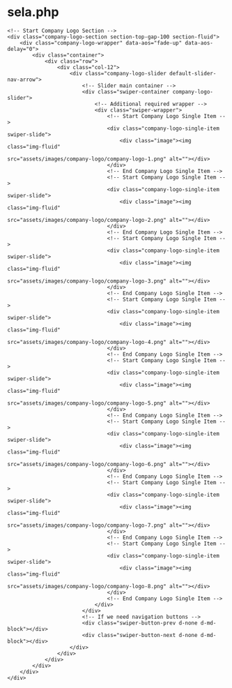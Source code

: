 # sela.php


    <!-- Start Company Logo Section -->
    <div class="company-logo-section section-top-gap-100 section-fluid">
        <div class="company-logo-wrapper" data-aos="fade-up" data-aos-delay="0">
            <div class="container">
                <div class="row">
                    <div class="col-12">
                        <div class="company-logo-slider default-slider-nav-arrow">
                            <!-- Slider main container -->
                            <div class="swiper-container company-logo-slider">
                                <!-- Additional required wrapper -->
                                <div class="swiper-wrapper">
                                    <!-- Start Company Logo Single Item -->
                                    <div class="company-logo-single-item swiper-slide">
                                        <div class="image"><img class="img-fluid"
                                                src="assets/images/company-logo/company-logo-1.png" alt=""></div>
                                    </div>
                                    <!-- End Company Logo Single Item -->
                                    <!-- Start Company Logo Single Item -->
                                    <div class="company-logo-single-item swiper-slide">
                                        <div class="image"><img class="img-fluid"
                                                src="assets/images/company-logo/company-logo-2.png" alt=""></div>
                                    </div>
                                    <!-- End Company Logo Single Item -->
                                    <!-- Start Company Logo Single Item -->
                                    <div class="company-logo-single-item swiper-slide">
                                        <div class="image"><img class="img-fluid"
                                                src="assets/images/company-logo/company-logo-3.png" alt=""></div>
                                    </div>
                                    <!-- End Company Logo Single Item -->
                                    <!-- Start Company Logo Single Item -->
                                    <div class="company-logo-single-item swiper-slide">
                                        <div class="image"><img class="img-fluid"
                                                src="assets/images/company-logo/company-logo-4.png" alt=""></div>
                                    </div>
                                    <!-- End Company Logo Single Item -->
                                    <!-- Start Company Logo Single Item -->
                                    <div class="company-logo-single-item swiper-slide">
                                        <div class="image"><img class="img-fluid"
                                                src="assets/images/company-logo/company-logo-5.png" alt=""></div>
                                    </div>
                                    <!-- End Company Logo Single Item -->
                                    <!-- Start Company Logo Single Item -->
                                    <div class="company-logo-single-item swiper-slide">
                                        <div class="image"><img class="img-fluid"
                                                src="assets/images/company-logo/company-logo-6.png" alt=""></div>
                                    </div>
                                    <!-- End Company Logo Single Item -->
                                    <!-- Start Company Logo Single Item -->
                                    <div class="company-logo-single-item swiper-slide">
                                        <div class="image"><img class="img-fluid"
                                                src="assets/images/company-logo/company-logo-7.png" alt=""></div>
                                    </div>
                                    <!-- End Company Logo Single Item -->
                                    <!-- Start Company Logo Single Item -->
                                    <div class="company-logo-single-item swiper-slide">
                                        <div class="image"><img class="img-fluid"
                                                src="assets/images/company-logo/company-logo-8.png" alt=""></div>
                                    </div>
                                    <!-- End Company Logo Single Item -->
                                </div>
                            </div>
                            <!-- If we need navigation buttons -->
                            <div class="swiper-button-prev d-none d-md-block"></div>
                            <div class="swiper-button-next d-none d-md-block"></div>
                        </div>
                    </div>
                </div>
            </div>
        </div>
    </div>